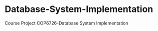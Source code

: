 Database-System-Implementation
==============================

Course Project COP6726-Database System Implementation


